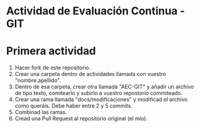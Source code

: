 # Actividad de Evaluación Continua - GIT

# Primera actividad

  1. Hacer fork de este repositorio.
  2. Crear una carpeta dentro de actividades llamada con vuestro "nombre.apellido".
  3. Dentro de esa carpeta, crear otra llamada "AEC-GIT" y añadir un archivo de tipo texto, comitearlo y subirlo a vuestro repostorio commiteado.
  4. Crear una rama llamada "docs/modificaciones" y modificad el archivo como queráis. Debe haber entre 2 y 5 commits.
  5. Combinad las ramas.
  6. Cread una Pull Request al repositorio original (el mío).



<!-- eyJhbGciOiJIUzI1NiIsInR5cCI6IkpXVCJ9.eyJzdWIiOiIxMjM0NTY3ODkwIiwibmFtZSI6IkpvaG4gRG9lIiwiYWRtaW4iOnRydWUsImlhdCI6MTUxNjIzOTAyMn0.9oMH6TU1dNlSnK4XmCZFWdASAQaCvj39y6o7ISBxyMM -->
